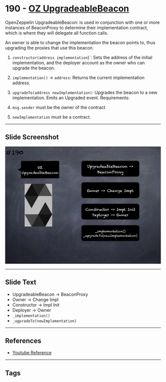 # 190 - [OZ UpgradeableBeacon](OZ%20UpgradeableBeacon.md)
OpenZeppelin UpgradeableBeacon: is used in conjunction with one or more instances of BeaconProxy to determine their implementation contract, which is where they will delegate all function calls. 

An owner is able to change the implementation the beacon points to, thus upgrading the proxies that use this beacon.

1. `constructor(address implementation`)`: Sets the address of the initial implementation, and the deployer account as the owner who can upgrade the beacon.
    
2. `implementation()` → `address`: Returns the current implementation address.
    
3. `upgradeTo(address newImplementation)`: Upgrades the beacon to a new implementation. Emits an Upgraded event. Requirements: 
  
  1. `msg.sender` must be the owner of the contract
  
  2. `newImplementation` must be a contract.

___
## Slide Screenshot
![190.png](../../images/3.%20Solidity%20201/190.png)
___
## Slide Text
- UpgradeableBeacon -> BeaconProxy
- Owner -> Change Impl
- Constructor -> Impl Init
- Deployer -> Owner
- `_implementation()`
- `_ugpradeTo(newImplementation)`
___
## References
- [Youtube Reference](https://youtu.be/0kx8M4u5980?t=796)
___
## Tags